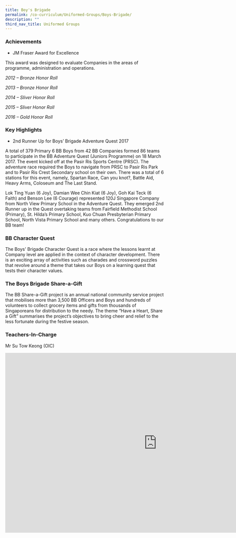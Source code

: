 ```yaml
---
title: Boy's Brigade
permalink: /co-curriculum/Uniformed-Groups/Boys-Brigade/
description: ""
third_nav_title: Uniformed Groups
---
```

### **Achievements**


*   JM Fraser Award for Excellence

This award was designed to evaluate Companies in the areas of programme, administration and operations.

_2012 – Bronze Honor Roll_

_2013 – Bronze Honor Roll_

_2014 – Sliver Honor Roll_

_2015 – Sliver Honor Roll_

_2016 – Gold Honor Roll_

### **Key Highlights**


*   2nd Runner Up for Boys’ Brigade Adventure Quest 2017

  

A total of 379 Primary 6 BB Boys from 42 BB Companies formed 86 teams to participate in the BB Adventure Quest (Juniors Programme) on 18 March 2017. The event kicked off at the Pasir Ris Sports Centre (PRSC). The adventure race required the Boys to navigate from PRSC to Pasir Ris Park and to Pasir Ris Crest Secondary school on their own. There was a total of 6 stations for this event, namely, Spartan Race, Can you knot?, Battle Aid, Heavy Arms, Coloseum and The Last Stand.

  

Lok Ting Yuan (6 Joy), Damian Wee Chin Kiat (6 Joy), Goh Kai Teck (6 Faith) and Benson Lee (6 Courage) represented 120J Singapore Company from North View Primary School in the Adventure Quest. They emerged 2nd Runner up in the Quest overtaking teams from Fairfield Methodist School (Primary), St. Hilda’s Primary School, Kuo Chuan Presbyterian Primary School, North Vista Primary School and many others. Congratulations to our BB team!

### **BB Character Quest**


The Boys' Brigade Character Quest is a race where the lessons learnt at Company level are applied in the context of character development. There is an exciting array of activities such as charades and crossword puzzles that revolve around a theme that takes our Boys on a learning quest that tests their character values.

### **The Boys Brigade Share-a-Gift**


The BB Share-a-Gift project is an annual national community service project that mobilises more than 3,500 BB Officers and Boys and hundreds of volunteers to collect grocery items and gifts from thousands of Singaporeans for distribution to the needy. The theme “Have a Heart, Share a Gift” summarises the project’s objectives to bring cheer and relief to the less fortunate during the festive season.

### **Teachers-In-Charge**


Mr Su Tow Keong (OIC)

<iframe allowfullscreen="true" height="569" width="960" frameborder="0" src="https://docs.google.com/presentation/d/e/2PACX-1vTqGnlSx9J49YrTQcse9zhL4i4QJC1k3bBqmf90i4LMZyRGLhrqYyQszyXjK91YZ16UdsRoNu_HktRM/embed?start=true&amp;loop=true&amp;delayms=3000"></iframe>